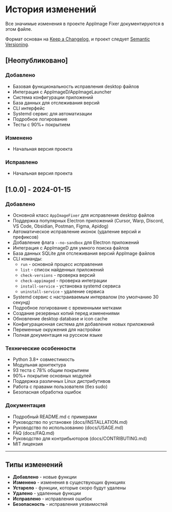 # История изменений

Все значимые изменения в проекте AppImage Fixer документируются в этом файле.

Формат основан на [Keep a Changelog](https://keepachangelog.com/ru/1.0.0/),
и проект следует [Semantic Versioning](https://semver.org/lang/ru/).

## [Неопубликовано]

### Добавлено
- Базовая функциональность исправления desktop файлов
- Интеграция с AppImageD/AppImageLauncher
- Система конфигурации приложений
- База данных для отслеживания версий
- CLI интерфейс
- Systemd сервис для автоматизации
- Подробное логирование
- Тесты с 90%+ покрытием

### Изменено
- Начальная версия проекта

### Исправлено
- Начальная версия проекта

## [1.0.0] - 2024-01-15

### Добавлено
- Основной класс `AppImageFixer` для исправления desktop файлов
- Поддержка популярных Electron приложений (Cursor, Warp, Discord, VS Code, Obsidian, Postman, Figma, Apidog)
- Автоматическое исправление иконок (удаление версий и префиксов)
- Добавление флага `--no-sandbox` для Electron приложений
- Интеграция с AppImageD для умного поиска файлов
- База данных SQLite для отслеживания версий AppImage файлов
- CLI команды:
  - `run` - основной процесс исправления
  - `list` - список найденных приложений
  - `check-versions` - проверка версий
  - `check-appimaged` - проверка интеграции
  - `install-service` - установка systemd сервиса
  - `uninstall-service` - удаление сервиса
- Systemd сервис с настраиваемым интервалом (по умолчанию 30 секунд)
- Подробное логирование с временными метками
- Создание резервных копий перед изменениями
- Обновление desktop database и icon cache
- Конфигурационная система для добавления новых приложений
- Переменные окружения для настройки
- Полная документация на русском языке

### Технические особенности
- Python 3.8+ совместимость
- Модульная архитектура
- 93 теста с 78% общим покрытием
- 90%+ покрытие основных модулей
- Поддержка различных Linux дистрибутивов
- Работа с правами пользователя (без sudo)
- Безопасная обработка ошибок

### Документация
- Подробный README.md с примерами
- Руководство по установке (docs/INSTALLATION.md)
- Руководство по использованию (docs/USAGE.md)
- FAQ (docs/FAQ.md)
- Руководство для контрибьюторов (docs/CONTRIBUTING.md)
- MIT лицензия

---

## Типы изменений

- **Добавлено** - новые функции
- **Изменено** - изменения в существующих функциях
- **Устарело** - функции, которые скоро будут удалены
- **Удалено** - удаленные функции
- **Исправлено** - исправления ошибок
- **Безопасность** - исправления уязвимостей
